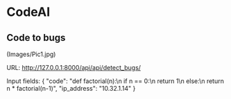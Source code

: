 # CodeAI

## Code to bugs

(Images/Pic1.jpg)

URL: http://127.0.0.1:8000/api/api/detect_bugs/

Input fields: 
{
    "code": "def factorial(n):\n    if n == 0:\n        return 1\n    else:\n        return n * factorial(n-1)",
    "ip_address": "10.32.1.14"
}
